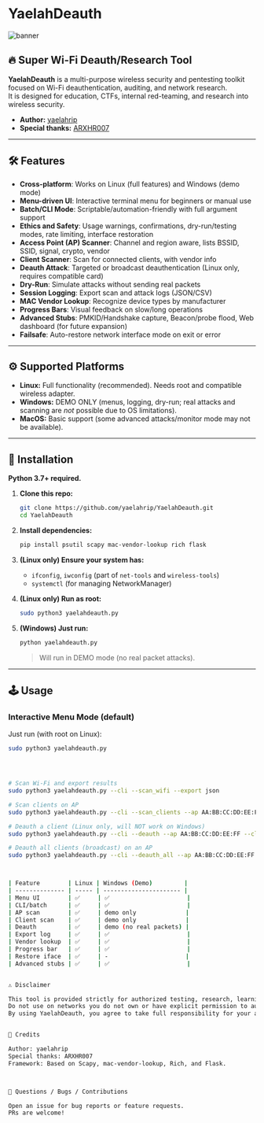 # YaelahDeauth

![banner](https://i.imgur.com/EVyW4Qf.png) <!-- optional: your own ASCII or image banner -->

## 🔥 Super Wi-Fi Deauth/Research Tool

**YaelahDeauth** is a multi-purpose wireless security and pentesting toolkit focused on Wi-Fi deauthentication, auditing, and network research.  
It is designed for education, CTFs, internal red-teaming, and research into wireless security.

- **Author:** [yaelahrip](https://github.com/yaelahrip)
- **Special thanks:** [ARXHR007](https://github.com/arxhr007)

---

## 🛠️ Features

- **Cross-platform**: Works on Linux (full features) and Windows (demo mode)
- **Menu-driven UI**: Interactive terminal menu for beginners or manual use
- **Batch/CLI Mode**: Scriptable/automation-friendly with full argument support
- **Ethics and Safety**: Usage warnings, confirmations, dry-run/testing modes, rate limiting, interface restoration
- **Access Point (AP) Scanner**: Channel and region aware, lists BSSID, SSID, signal, crypto, vendor
- **Client Scanner**: Scan for connected clients, with vendor info
- **Deauth Attack**: Targeted or broadcast deauthentication (Linux only, requires compatible card)
- **Dry-Run**: Simulate attacks without sending real packets
- **Session Logging**: Export scan and attack logs (JSON/CSV)
- **MAC Vendor Lookup**: Recognize device types by manufacturer
- **Progress Bars**: Visual feedback on slow/long operations
- **Advanced Stubs**: PMKID/Handshake capture, Beacon/probe flood, Web dashboard (for future expansion)
- **Failsafe**: Auto-restore network interface mode on exit or error

---

## ⚙️ Supported Platforms

- **Linux:** Full functionality (recommended). Needs root and compatible wireless adapter.
- **Windows:** DEMO ONLY (menus, logging, dry-run; real attacks and scanning are *not* possible due to OS limitations).
- **MacOS:** Basic support (some advanced attacks/monitor mode may not be available).

---

## 🚀 Installation

**Python 3.7+ required.**

1. **Clone this repo:**
    ```bash
    git clone https://github.com/yaelahrip/YaelahDeauth.git
    cd YaelahDeauth
    ```

2. **Install dependencies:**
    ```bash
    pip install psutil scapy mac-vendor-lookup rich flask
    ```

3. **(Linux only) Ensure your system has:**
    - `ifconfig`, `iwconfig` (part of `net-tools` and `wireless-tools`)
    - `systemctl` (for managing NetworkManager)

4. **(Linux only) Run as root:**
    ```bash
    sudo python3 yaelahdeauth.py
    ```

5. **(Windows) Just run:**
    ```bash
    python yaelahdeauth.py
    ```
    > Will run in DEMO mode (no real packet attacks).

---

## 🕹️ Usage

### **Interactive Menu Mode** (default)
Just run (with root on Linux):
```bash
sudo python3 yaelahdeauth.py




# Scan Wi-Fi and export results
sudo python3 yaelahdeauth.py --cli --scan_wifi --export json

# Scan clients on AP
sudo python3 yaelahdeauth.py --cli --scan_clients --ap AA:BB:CC:DD:EE:FF --export csv

# Deauth a client (Linux only, will NOT work on Windows)
sudo python3 yaelahdeauth.py --cli --deauth --ap AA:BB:CC:DD:EE:FF --client 11:22:33:44:55:66 --count 100

# Deauth all clients (broadcast) on an AP
sudo python3 yaelahdeauth.py --cli --deauth_all --ap AA:BB:CC:DD:EE:FF --count 500



| Feature        | Linux | Windows (Demo)         |
| -------------- | ----- | ---------------------- |
| Menu UI        | ✅     | ✅                      |
| CLI/batch      | ✅     | ✅                      |
| AP scan        | ✅     | demo only              |
| Client scan    | ✅     | demo only              |
| Deauth         | ✅     | demo (no real packets) |
| Export log     | ✅     | ✅                      |
| Vendor lookup  | ✅     | ✅                      |
| Progress bar   | ✅     | ✅                      |
| Restore iface  | ✅     | -                      |
| Advanced stubs | ✅     | ✅                      |


⚠️ Disclaimer

This tool is provided strictly for authorized testing, research, learning, and CTF/education use only.
Do not use on networks you do not own or have explicit permission to audit. Unauthorized use is illegal and unethical.
By using YaelahDeauth, you agree to take full responsibility for your actions.


📝 Credits

Author: yaelahrip
Special thanks: ARXHR007
Framework: Based on Scapy, mac-vendor-lookup, Rich, and Flask.



💬 Questions / Bugs / Contributions

Open an issue for bug reports or feature requests.
PRs are welcome!
